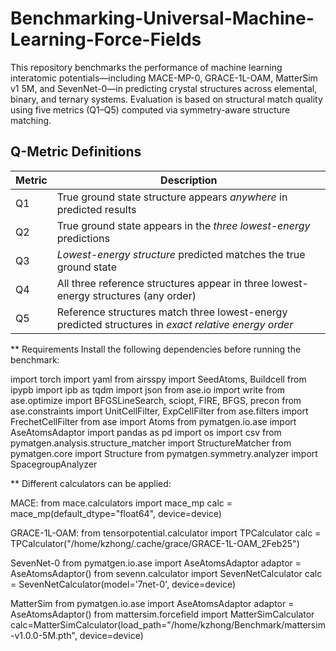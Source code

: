 # Benchmarking-Universal-Machine-Learning-Force-Fields

This repository benchmarks the performance of machine learning interatomic potentials—including MACE-MP-0, GRACE-1L-OAM, MatterSim v1 5M, and SevenNet-0—in predicting crystal structures across elemental, binary, and ternary systems. Evaluation is based on structural match quality using five metrics (Q1–Q5) computed via symmetry-aware structure matching.

## Q-Metric Definitions

| Metric | Description |
|--------|-------------|
| Q1 | True ground state structure appears *anywhere* in predicted results |
| Q2 | True ground state appears in the *three lowest-energy* predictions |
| Q3 | *Lowest-energy structure* predicted matches the true ground state |
| Q4 | All three reference structures appear in three lowest-energy structures (any order) |
| Q5 | Reference structures match three lowest-energy predicted structures in *exact relative energy order* |


** Requirements
Install the following dependencies before running the benchmark:

import torch
import yaml
from airsspy import SeedAtoms, Buildcell
from ipypb import ipb as tqdm
import json
from ase.io import write
from ase.optimize import BFGSLineSearch, sciopt, FIRE, BFGS, precon
from ase.constraints import UnitCellFilter, ExpCellFilter
from ase.filters import FrechetCellFilter
from ase import Atoms
from pymatgen.io.ase import AseAtomsAdaptor
import pandas as pd
import os
import csv
from pymatgen.analysis.structure_matcher import StructureMatcher
from pymatgen.core import Structure
from pymatgen.symmetry.analyzer import SpacegroupAnalyzer

** Different calculators can be applied:

MACE: 
from mace.calculators import mace_mp
calc = mace_mp(default_dtype="float64", device=device)


GRACE-1L-OAM:
from tensorpotential.calculator import TPCalculator
calc = TPCalculator("/home/kzhong/.cache/grace/GRACE-1L-OAM_2Feb25")


SevenNet-0 
from pymatgen.io.ase import AseAtomsAdaptor
adaptor = AseAtomsAdaptor()
from sevenn.calculator import SevenNetCalculator
calc = SevenNetCalculator(model='7net-0', device=device)


MatterSim 
from pymatgen.io.ase import AseAtomsAdaptor
adaptor = AseAtomsAdaptor()
from mattersim.forcefield import MatterSimCalculator
calc=MatterSimCalculator(load_path="/home/kzhong/Benchmark/mattersim-v1.0.0-5M.pth", device=device)



